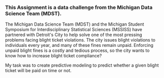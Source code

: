 ### This Assignment is a data challenge from the Michigan Data Science Team (MDST).

The Michigan Data Science Team (MDST) and the Michigan Student Symposium for Interdisciplinary Statistical Sciences (MSSISS) have partnered with Detroit's City to help solve one of the most pressing problems facing blight ticket violations. The city issues blight violations to individuals every year,  and many of these fines remain unpaid. Enforcing unpaid blight fines is a costly and tedious process, so the city wants to know how to increase blight ticket compliance?

My task was to create predictive modeling to predict whether a given blight ticket will be paid on time or not.
